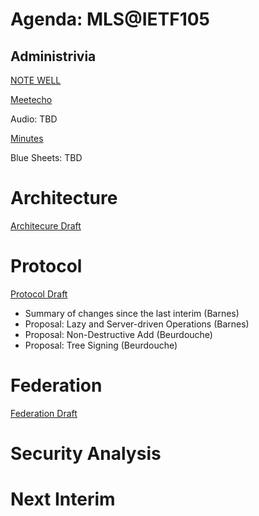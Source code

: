 # Agenda: MLS@IETF105

## Administrivia

[NOTE WELL](https://www.ietf.org/about/note-well.html)

[Meetecho](https://www.meetecho.com/ietf105/mls/)

Audio: TBD

[Minutes](minutes.md)

Blue Sheets: TBD

# Architecture

[Architecure Draft](https://datatracker.ietf.org/doc/draft-ietf-mls-architecture/)

# Protocol

[Protocol Draft](https://datatracker.ietf.org/doc/draft-ietf-mls-protocol/)

* Summary of changes since the last interim (Barnes)
* Proposal: Lazy and Server-driven Operations (Barnes)
* Proposal: Non-Destructive Add (Beurdouche)
* Proposal: Tree Signing (Beurdouche)

# Federation

[Federation Draft](https://datatracker.ietf.org/doc/draft-omara-mls-federation/)

# Security Analysis

# Next Interim
